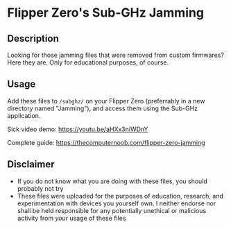 # Flipper Zero's Sub-GHz Jamming

## Description
Looking for those jamming files that were removed from custom firmwares? Here they are. Only for educational purposes, of course.

## Usage
Add these files to `/subghz/` on your Flipper Zero (preferrably in a new directory named "Jamming"), and access them using the Sub-GHz application.

Sick video demo: https://youtu.be/aHXx3niWDnY

Complete guide: https://thecomputernoob.com/flipper-zero-jamming

## Disclaimer
* If you do not know what you are doing with these files, you should probably not try
* These files were uploaded for the purposes of education, research, and experimentation with devices you yourself own. I neither endorse nor shall be held responsible for any potentially unethical or malicious activity from *your* usage of these files

